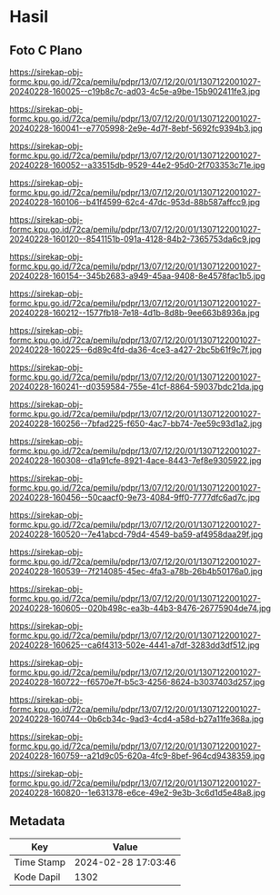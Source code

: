 # Hasil

## Foto C Plano

https://sirekap-obj-formc.kpu.go.id/72ca/pemilu/pdpr/13/07/12/20/01/1307122001027-20240228-160025--c19b8c7c-ad03-4c5e-a9be-15b902411fe3.jpg

https://sirekap-obj-formc.kpu.go.id/72ca/pemilu/pdpr/13/07/12/20/01/1307122001027-20240228-160041--e7705998-2e9e-4d7f-8ebf-5692fc9394b3.jpg

https://sirekap-obj-formc.kpu.go.id/72ca/pemilu/pdpr/13/07/12/20/01/1307122001027-20240228-160052--a33515db-9529-44e2-95d0-2f703353c71e.jpg

https://sirekap-obj-formc.kpu.go.id/72ca/pemilu/pdpr/13/07/12/20/01/1307122001027-20240228-160106--b41f4599-62c4-47dc-953d-88b587affcc9.jpg

https://sirekap-obj-formc.kpu.go.id/72ca/pemilu/pdpr/13/07/12/20/01/1307122001027-20240228-160120--8541151b-091a-4128-84b2-7365753da6c9.jpg

https://sirekap-obj-formc.kpu.go.id/72ca/pemilu/pdpr/13/07/12/20/01/1307122001027-20240228-160154--345b2683-a949-45aa-9408-8e4578fac1b5.jpg

https://sirekap-obj-formc.kpu.go.id/72ca/pemilu/pdpr/13/07/12/20/01/1307122001027-20240228-160212--1577fb18-7e18-4d1b-8d8b-9ee663b8936a.jpg

https://sirekap-obj-formc.kpu.go.id/72ca/pemilu/pdpr/13/07/12/20/01/1307122001027-20240228-160225--6d89c4fd-da36-4ce3-a427-2bc5b61f9c7f.jpg

https://sirekap-obj-formc.kpu.go.id/72ca/pemilu/pdpr/13/07/12/20/01/1307122001027-20240228-160241--d0359584-755e-41cf-8864-59037bdc21da.jpg

https://sirekap-obj-formc.kpu.go.id/72ca/pemilu/pdpr/13/07/12/20/01/1307122001027-20240228-160256--7bfad225-f650-4ac7-bb74-7ee59c93d1a2.jpg

https://sirekap-obj-formc.kpu.go.id/72ca/pemilu/pdpr/13/07/12/20/01/1307122001027-20240228-160308--d1a91cfe-8921-4ace-8443-7ef8e9305922.jpg

https://sirekap-obj-formc.kpu.go.id/72ca/pemilu/pdpr/13/07/12/20/01/1307122001027-20240228-160456--50caacf0-9e73-4084-9ff0-7777dfc6ad7c.jpg

https://sirekap-obj-formc.kpu.go.id/72ca/pemilu/pdpr/13/07/12/20/01/1307122001027-20240228-160520--7e41abcd-79d4-4549-ba59-af4958daa29f.jpg

https://sirekap-obj-formc.kpu.go.id/72ca/pemilu/pdpr/13/07/12/20/01/1307122001027-20240228-160539--7f214085-45ec-4fa3-a78b-26b4b50176a0.jpg

https://sirekap-obj-formc.kpu.go.id/72ca/pemilu/pdpr/13/07/12/20/01/1307122001027-20240228-160605--020b498c-ea3b-44b3-8476-26775904de74.jpg

https://sirekap-obj-formc.kpu.go.id/72ca/pemilu/pdpr/13/07/12/20/01/1307122001027-20240228-160625--ca6f4313-502e-4441-a7df-3283dd3df512.jpg

https://sirekap-obj-formc.kpu.go.id/72ca/pemilu/pdpr/13/07/12/20/01/1307122001027-20240228-160722--f6570e7f-b5c3-4256-8624-b3037403d257.jpg

https://sirekap-obj-formc.kpu.go.id/72ca/pemilu/pdpr/13/07/12/20/01/1307122001027-20240228-160744--0b6cb34c-9ad3-4cd4-a58d-b27a11fe368a.jpg

https://sirekap-obj-formc.kpu.go.id/72ca/pemilu/pdpr/13/07/12/20/01/1307122001027-20240228-160759--a21d9c05-620a-4fc9-8bef-964cd9438359.jpg

https://sirekap-obj-formc.kpu.go.id/72ca/pemilu/pdpr/13/07/12/20/01/1307122001027-20240228-160820--1e631378-e6ce-49e2-9e3b-3c6d1d5e48a8.jpg


## Metadata

| Key        | Value               |
| ---------- | ------------------- |
| Time Stamp | 2024-02-28 17:03:46 |
| Kode Dapil | 1302                |



